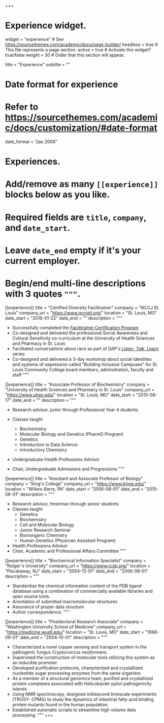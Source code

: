 +++
# Experience widget.
widget = "experience"  # See https://sourcethemes.com/academic/docs/page-builder/
headless = true  # This file represents a page section.
active = true  # Activate this widget? true/false
weight = 30  # Order that this section will appear.

title = "Experience"
subtitle = ""

# Date format for experience
#   Refer to https://sourcethemes.com/academic/docs/customization/#date-format
date_format = "Jan 2006"

# Experiences.
#   Add/remove as many `[[experience]]` blocks below as you like.
#   Required fields are `title`, `company`, and `date_start`.
#   Leave `date_end` empty if it's your current employer.
#   Begin/end multi-line descriptions with 3 quotes `"""`.
[[experience]]
  title = "Certified Diversity Facilitrainer"
  company = "NCCJ St. Louis"
  company_url = "https://www.nccjstl.org/"
  location = "St. Louis, MO"
  date_start = "2018-01-22"
  date_end = ""
  description = """
* Successfully completed the [Facilitrainer Certification Program](https://www.nccjstl.org/ftcp)
* Co-designed and delivered the professional Social Awareness and Cultural Sensitivity co-curriculum at the University of Health Sciences and Pharmacy in St. Louis
* Facilitated conversations about race as part of DAP's [Listen, Talk, Learn](https://dapinclusive.org/listen-talk-learn/) series
* Co-designed and delivered a 3-day workshop about social identities and systems of oppression called "Building Inclusive Campuses" for St. Louis Community College board members, adminstration, faculty and staff
"""

[[experience]]
  title = "Associate Professor of Biochemistry"
  company = "University of Health Sciences and Pharmacy in St. Louis"
  company_url = "https://www.uhsp.edu/"
  location = "St. Louis, MO"
  date_start = "2015-08-17"
  date_end = ""
  description = """
* Research advisor, junior through Professional Year 4 students. 
* Classes taught  
  
  - Biochemistry
  - Molecular Biology and Genetics (PharmD Program)
  - Genetics
  - Introduction to Data Science
  - Introductory Chemistry
* Undergraduate Health Professions Advisor
* Chair, Undergraduate Admissions and Progressions
"""

[[experience]]
  title = "Assistant and Associate Professor of Biology"
  company = "King's College"
  company_url = "https://www.kings.edu/"
  location = "Wilkes-Barre, PA"
  date_start = "2006-08-01"
  date_end = "2015-08-01"
  description = """
* Research advisor, freshman through senior students
* Classes taught  
  - Genetics
  - Biochemistry
  - Cell and Molecular Biology
  - Junior Research Seminar
  - Bioinorganic Chemistry
  - Human Genetics (Physician Assistant Program)
* Health Professions Advisor
* Chair, Academic and Professional Affairs Committee
"""

[[experience]]
  title = "Biochemical Information Specialist"
  company = "Rutger's University"
  company_url = "https://www.rcsb.org/"
  location = "Piscataway, NJ"
  date_start = "2004-12-01"
  date_end = "2006-08-01"
  description = """
* Standardize the chemical information content of the PDB ligand database using a combination of commercially available libraries and open source tools.
* Annotation of submitted macromolecular structures
* Assurance of proper data structure
* Author correspondence.
"""

[[experience]]
  title = "Postdoctoral Research Associate"
  company = "Washington University School of Medicine"
  company_url = "https://medicine.wustl.edu/"
  location = "St. Louis, MO"
  date_start = "1998-09-01"
  date_end = "2004-10-01"
  description = """
* Characterized a novel copper sensing and transport system in the pathogenic fungus *Cryptococcus neoformans*. 
* Supervised the construction of molecular tools utilizing this system as an inducible promoter. 
* Developed purification protocols, characterized and crystallized nucleotide sugar processing enzymes from the same organism.
* As a member of a structural genomics team, purified and crystallized protein complexes associated with Helicobacter pylori pathogenicity islands.
* Using NMR spectroscopy, designed millisecond timescale experiments (TROSY- CPMG) to study the dynamics of intestinal fatty acid binding protein mutants found in the human population. 
* Established automatic scripts to streamline high volume data processing.
"""
+++
